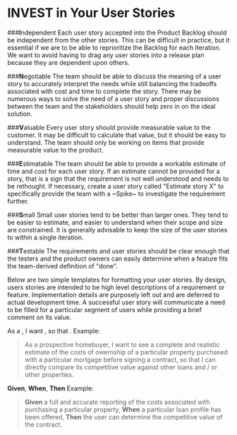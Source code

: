 # INVEST in Your User Stories

###**I**ndependent
Each user story accepted into the Product Backlog should be independent from the other stories.  This can be difficult in practice, but it essential if we are to be able to reprioritize the Backlog for each Iteration.  We want to avoid having to drag any user stories into a release plan because they are dependent upon others.

###**N**egotiable
The team should be able to discuss the meaning of a user story to accurately interpret the needs while still balancing the tradeoffs associated with cost and time to complete the story.  There may be numerous ways to solve the need of a user story and proper discussions between the team and the stakeholders should help zero in on the ideal solution.

###**V**aluable
Every user story should provide measurable value to the customer.  It may be difficult to calculate that value, but it should be easy to understand.  The team should only be working on items that provide measurable value to the product.  

###**E**stimatable
The team should be able to provide a workable estimate of time and cost for each user story.  If an estimate cannot be provided for a story, that is a sign that the requirement is not well understood and needs to be rethought.  If necessary, create a user story called "Estimate story X" to specifically provide the team with a ~Spike~ to investigate the requirement further.

###**S**mall
Small user stories tend to be better than larger ones.  They tend to be easier to estimate, and easier to understand when their scope and size are constrained.  It is generally advisable to keep the size of the user stories to within a single iteration.

###**T**estable
The requirements and user stories should be clear enough that the testers and the product owners can easily determine when a feature fits the team-derived definition of "done".  

Below are two simple templates for formatting your user stories.  By design, users stories are intended to be high level descriptions of a requirement or feature.  Implementation details are purposely left out and are deferred to actual development time.  A successful user story will communicate a need to be filled for a particular segment of users while providing a brief comment on its value.


As a *<Role>*, I want *<Functionality>*, so that *<Business Benefits>*.
Example: 
> As a prospective homebuyer, I want to see a complete and realistic estimate of the costs of owernship of a particular property purchased with a particular mortgage before signing a contract, so that I can directly compare its competitive value against other loans and / or other properties.

**Given**, **When**, **Then**
Example:
> **Given** a full and accurate reporting of the costs associated with purchasing a particular property,
> **When** a particular loan profile has been offered,
> **Then** the user can determine the competitive value of the contract.

